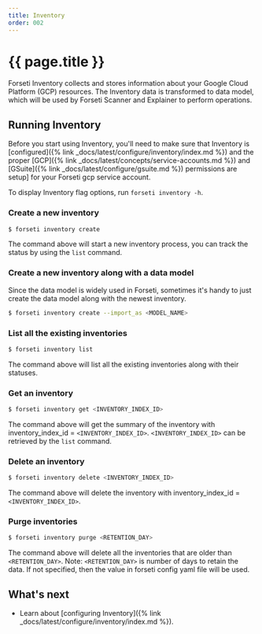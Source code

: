 ```yaml
---
title: Inventory
order: 002
---
```


# {{ page.title }}

Forseti Inventory collects and stores information about your Google Cloud Platform (GCP)
resources. The Inventory data is transformed to data model, which will be used
by Forseti Scanner and Explainer to perform operations.

## Running Inventory

Before you start using Inventory, you'll need to make sure that Inventory is
[configured]({% link _docs/latest/configure/inventory/index.md %}) and the
proper [GCP]({% link _docs/latest/concepts/service-accounts.md %}) and
[GSuite]({% link _docs/latest/configure/gsuite.md %}) permissions are setup] 
for your Forseti gcp service account.

To display Inventory flag options, run `forseti inventory -h`.

### Create a new inventory

```bash
$ forseti inventory create
```

The command above will start a new inventory process, you can track the status by using the `list` command.

### Create a new inventory along with a data model

Since the data model is widely used in Forseti, sometimes it's handy 
to just create the data model along with the newest inventory.

```bash
$ forseti inventory create --import_as <MODEL_NAME>
```

### List all the existing inventories

```bash
$ forseti inventory list
```

The command above will list all the existing inventories along with their statuses.

### Get an inventory

```bash
$ forseti inventory get <INVENTORY_INDEX_ID>
```

The command above will get the summary of the inventory with inventory_index_id = `<INVENTORY_INDEX_ID>`. 
`<INVENTORY_INDEX_ID>` can be retrieved by the `list` command.

### Delete an inventory

```bash
$ forseti inventory delete <INVENTORY_INDEX_ID>
```

The command above will delete the inventory with inventory_index_id = `<INVENTORY_INDEX_ID>`. 

### Purge inventories

```bash
$ forseti inventory purge <RETENTION_DAY>
```

The command above will delete all the inventories that are older than `<RETENTION_DAY>`.
Note: `<RETENTION_DAY>` is number of days to retain the data. If not specified, then the 
value in forseti config yaml file will be used.


## What's next
- Learn about [configuring Inventory]({% link _docs/latest/configure/inventory/index.md %}).
